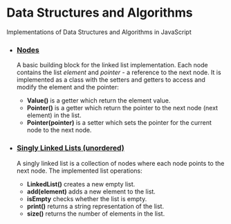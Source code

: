 # Data Structures and Algorithms
Implementations of  Data Structures and Algorithms in JavaScript

<ul>
<li>
<h3><a href="https://github.com/psitronic/Data-Structures-and-Algorithms-in-JS/tree/master/Linked%20Lists">Nodes</a></h3>
<p>
A basic building block for the linked list implementation. Each node contains the list <i>element</i> and <i>pointer</i> - a reference to the next node. It is implemented as a class with the setters and getters to access and modify the element and the pointer:
<ul>
<li><b>Value()</b> is a getter which return the element value.</li> 
<li><b>Pointer()</b> is a getter which return the pointer to the next node (next element) in the list.</li>
<li><b>Pointer(pointer)</b> is a setter which sets the pointer for the current node to the next node.</li>
</ul>
</p>
</li>
<li>
<h3><a href="https://github.com/psitronic/Data-Structures-and-Algorithms-in-JS/tree/master/Linked%20Lists">Singly Linked Lists (unordered)</a></h3>
<p>A singly linked list is a collection of nodes where each node points to the next node. The implemented list operations:
<ul>
<li><b>LinkedList()</b> creates a new empty list.</li>
<li><b>add(element)</b> adds a new element to the list.</li>
<li><b>isEmpty</b> checks whether the list is empty.</li>
<li><b>print()</b> returns a string representation of the list.</li>
<li><b>size()</b> returns the number of elements in the list.</li>
</ul>
</li>
</ul>